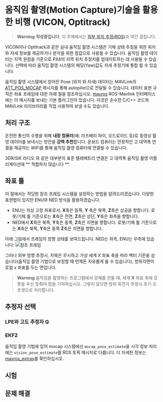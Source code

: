 # 움직임 촬영(Motion Capture)기술을 활용한 비행 (VICON, Optitrack)

> **Warning** **작성중입니다**. 이 주제에서는 [외부 위치 추정(ROS)](../ros/external_position_estimation.md)과 약간 겹칩니다.

VICON이나 Optitrack과 같은 실내 움직임 촬영 시스템은 기체 상태 추정을 위한 위치와 자세 정보를 제공하거나 분석을 위한 참값으로 사용될 수 있습니다. 움직임 촬영 데이터는 지역 원점을 기준으로 PX4의 지역 위치 추정치를 업데이트하는 데 사용될 수 있습니다. 선택에 따라 움직임 촬영 시스템의 헤딩(Yaw)값도 자세 추정기에 통합 될 수 있습니다.

움직임 촬영 시스템에서 얻어진 Pose (위치 와 자세) 데이터는 MAVLink의 [ATT_POS_MOCAP](https://mavlink.io/en/messages/common.html#ATT_POS_MOCAP) 메시지를 통해 autopilot으로 전달될 수 있습니다. 데이터 표현 규칙은 좌표 프레임에 대한 아래 절을 참조하십시오. [mavros](../ros/mavros_installation.md) ROS-Mavlink 인터페이스에는 이 메시지를 보내는 기본 플러그인이 있습니다. 이것은 순수한 C/C++ 코드와 MAVLink 라이브러리를 직접 사용하여 보낼 수도 있습니다.

## 처리 구조

온전한 통신의 수행을 위해 **내장 컴퓨터**(예: 라즈베리 파이, 오드로이드 등)로 동영상 촬영 데이터를 보내시는 방안을 **강력 추천**합니다. 온보드 컴퓨터는 안정적인 고 대역폭 연결을 제공하는 WiFi를 통해 움직임 촬영 컴퓨터에 연결될 수 있습니다.

3DR/SiK 라디오 와 같은 대부분의 표준 텔레메트리 연결은 고 대역폭 움직임 촬영 어플리케이션에 ** 적합하지 않습니다 **.

## 좌표 틀

이 절에서는 적당한 참조 프레임 시스템을 설정하는 방법을 알려드리겠습니다. 다양한 표현법이 있지만 ENU와 NED 방식을 활용하겠습니다.

* ENU는 지상 고정 좌표로서, **X**축은 동쪽, **Y** 축은 북쪽, **Z**축은 상공을 향합니다. 로봇/기체 틀 기준으로는 **X**축은 전면, **Z**축은 상단, **Y**축은 좌측을 향합니다.
* NED에서 **X**축은 북쪽, **Y**축은 동쪽, **Z**축은 지면을 향합니다. 로봇/기체 틀 기준으로는 **X**축은 북쪽, **Y**축은 동쪽 **Z**축은 지면을 향합니다. 

아래 그림에서 프레임의 방향 상태를 보여드립니다. NED는 좌측, ENU는 우측에 있습니다: ![참조 프레임](../../assets/lpe/ref_frames.png)

그러나 외부 방향 추정시, 자북은 무시하고 가상 세계 *X* 좌표 축을 따라 벡터 기준을 삼습니다(움직임 촬영 기법으로 보정할 때 언제든 자유롭게 둘 수 있습니다), 방위각면이 로컬 *x* 좌표를 두는 면입니다.

> **Warning** 움직임을 촬영하는 프로그램에서 강체를 만들 때, 세계 **X** 좌표 축에 로봇을 우선 맞춰야 함을 기억하십시오. 그렇지 않으면 방위 회전각 추정시 초기 오프셋으로 처리합니다.

## 추정자 선택

### LPE와 고도 추정자 Q

### EKF2

움직임 촬영 기법에 있어 mocap 시스템에선 `mocap_pose_estimate`을 시각 정보 처리에는 `vision_pose_estimate`를 ROS 토픽 메시지로 다룹니다. 더 자세한 정보는 [mavros_extras](http://wiki.ros.org/mavros_extras)를 확인하십시오.

## 시험

## 문제 해결